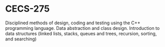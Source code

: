 # CECS-275
Disciplined methods of design, coding and testing using the C++ programming language. Data abstraction and class design. Introduction to data structures (linked lists, stacks, queues and trees, recursion, sorting, and searching)
